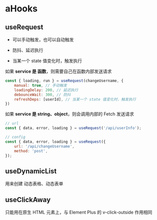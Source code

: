# aHooks

## useRequest

- 可以手动触发，也可以自动触发

- 防抖、延迟执行

- 当某一个 state 值变化时，触发执行

如果 **service 是 函数**，则需要自己在函数内部发送请求
```js
const { loading, run } = useRequest(changeUsername, {
	manual: true, // 手动触发
    loadingDelay: 200, // 延迟执行
    debounceWait: 300, // 防抖
    refreshDeps: [userId], // 当某一个 state 值变化时，触发执行
})
```
如果 **service 是 string、object**，则会调用内部的 Fetch 发送请求
```js
// url
const { data, error, loading } = useRequest('/api/userInfo');

// config
const { data, error, loading } = useRequest({
	url: '/api/changeUsername',
	method: 'post',
});
```

## useDynamicList

用来创建 动态表格、动态表单	

## useClickAway

只能用在原生 HTML 元素上，与 Element Plus 的 v-click-outside 作用相同
